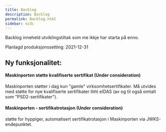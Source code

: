 ```yaml
---
title: Backlog
description: Backlog
permalink: Backlog.html
sidebar: oidc
---
```



Backlog inneheld utviklingstiltak som me ikkje har starta på enno.



Planlagd produksjonssetting: 2021-12-31

## Ny funksjonalitet:


#### Maskinporten støtte kvalifiserte sertifikat  (Under consideration)

Maskinporten støtter i dag kun "gamle" virksomhetsertifikater. Må utvides med støtte for nye kvalifiserte sertifikater ihht eIDAS (av og til også omtalt som "PSD2-sertifikater").




#### Maskinporten - sertifikatrotasjon (Under consideration)

støtte for hyppiger, automatisert sertifikatrotasjon i Maskinporten via JWKS-endepunktet.

